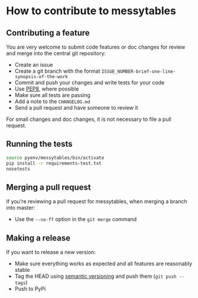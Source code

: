 # How to contribute to messytables

## Contributing a feature

You are very welcome to submit code features or doc changes for review and merge into the central git repository:

* Create an issue
* Create a git branch with the format `ISSUE_NUMBER-brief-one-line-synopsis-of-the-work`
* Commit and push your changes and write tests for your code
* Use [PEP8](http://www.python.org/dev/peps/pep-0008/), where possible
* Make sure all tests are passing
* Add a note to the `CHANGELOG.md`
* Send a pull request and have someone to review it

For small changes and doc changes, it is not necessary to file a pull request.


## Running the tests

```bash
source pyenv/messytables/bin/activate
pip install -r requirements-test.txt
nosetests
```

## Merging a pull request

If you're reviewing a pull request for messytables, when merging a branch into master:

* Use the `--no-ff` option in the `git merge` command


## Making a release

If you want to release a new version:

* Make sure everything works as expected and all features are reasonably stable
* Tag the HEAD using [semantic versioning](http://semver.org/) and push them (`git push --tags`)
* Push to PyPi
